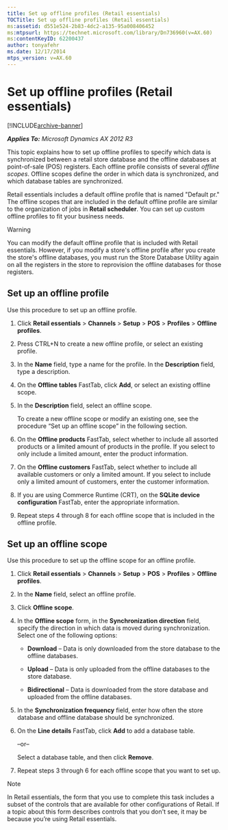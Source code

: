 ```yaml
---
title: Set up offline profiles (Retail essentials)
TOCTitle: Set up offline profiles (Retail essentials)
ms:assetid: d551e524-2b83-4dc2-a135-95a008406452
ms:mtpsurl: https://technet.microsoft.com/library/Dn736960(v=AX.60)
ms:contentKeyID: 62200437
author: tonyafehr
ms.date: 12/17/2014
mtps_version: v=AX.60
---
```


# Set up offline profiles (Retail essentials) 


[!INCLUDE[archive-banner](includes/archive-banner.md)]


_**Applies To:** Microsoft Dynamics AX 2012 R3_

This topic explains how to set up offline profiles to specify which data is synchronized between a retail store database and the offline databases at point-of-sale (POS) registers. Each offline profile consists of several *offline scopes*. Offline scopes define the order in which data is synchronized, and which database tables are synchronized.

Retail essentials includes a default offline profile that is named "Default pr." The offline scopes that are included in the default offline profile are similar to the organization of jobs in **Retail scheduler**. You can set up custom offline profiles to fit your business needs.


> [!WARNING]
> <P>You can modify the default offline profile that is included with Retail essentials. However, if you modify a store's offline profile after you create the store's offline databases, you must run the Store Database Utility again on all the registers in the store to reprovision the offline databases for those registers.</P>



## Set up an offline profile

Use this procedure to set up an offline profile.

1.  Click **Retail essentials** \> **Channels** \> **Setup** \> **POS** \> **Profiles** \> **Offline profiles**.

2.  Press CTRL+N to create a new offline profile, or select an existing profile.

3.  In the **Name** field, type a name for the profile. In the **Description** field, type a description.

4.  On the **Offline tables** FastTab, click **Add**, or select an existing offline scope.

5.  In the **Description** field, select an offline scope.
    
    To create a new offline scope or modify an existing one, see the procedure “Set up an offline scope” in the following section.

6.  On the **Offline products** FastTab, select whether to include all assorted products or a limited amount of products in the profile. If you select to only include a limited amount, enter the product information.

7.  On the **Offline customers** FastTab, select whether to include all available customers or only a limited amount. If you select to include only a limited amount of customers, enter the customer information.

8.  If you are using Commerce Runtime (CRT), on the **SQLite device configuration** FastTab, enter the appropriate information.

9.  Repeat steps 4 through 8 for each offline scope that is included in the offline profile.

## Set up an offline scope

Use this procedure to set up the offline scope for an offline profile.

1.  Click **Retail essentials** \> **Channels** \> **Setup** \> **POS** \> **Profiles** \> **Offline profiles**.

2.  In the **Name** field, select an offline profile.

3.  Click **Offline scope**.

4.  In the **Offline scope** form, in the **Synchronization direction** field, specify the direction in which data is moved during synchronization. Select one of the following options:
    
      - **Download** – Data is only downloaded from the store database to the offline databases.
    
      - **Upload** – Data is only uploaded from the offline databases to the store database.
    
      - **Bidirectional** – Data is downloaded from the store database and uploaded from the offline databases.

5.  In the **Synchronization frequency** field, enter how often the store database and offline database should be synchronized.

6.  On the **Line details** FastTab, click **Add** to add a database table.
    
    –or–
    
    Select a database table, and then click **Remove**.

7.  Repeat steps 3 through 6 for each offline scope that you want to set up.


> [!NOTE]
> <P>In Retail essentials, the form that you use to complete this task includes a subset of the controls that are available for other configurations of Retail. If a topic about this form describes controls that you don't see, it may be because you’re using Retail essentials.</P>


  



